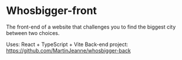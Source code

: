 # Whosbigger-front
The front-end of a website that challenges you to find the biggest city between two choices.

Uses: React + TypeScript + Vite
Back-end project: https://github.com/MartinJeanne/whosbigger-back

